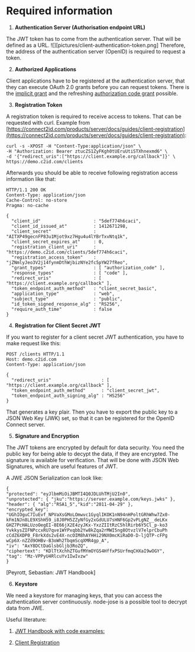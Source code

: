 # Required information

1. **Authentication Server (Authorisation endpoint URL)**

The JWT token has to come from the authentication server. That will be defined as a URL.
![][pictures/client-authentication-token.png]
Therefore, the address of the authentication server (OpenID) is required to request a token.

2. **Authorized Applications**

Client applications have to be registered at the authentication server, that they can execute OAuth 2.0 grants before you can request tokens.
There is the [implicit grant](https://datatracker.ietf.org/doc/html/rfc6749#section-4.2) and the refreshing [authorization code grant](https://datatracker.ietf.org/doc/html/rfc6749#section-4.1) possible.

3. **Registration Token**

A registration token is required to receive access to tokens. That can be requested with curl.
Example from [https://connect2id.com/products/server/docs/guides/client-registration](https://connect2id.com/products/server/docs/guides/client-registration):
```
curl -s -XPOST -H "Content-Type:application/json" \
-H "Authorization: Bearer ztucZS1ZyFKgh0tUEruUtiSTXhnexmd6" \
-d '{"redirect_uris":["https://client.example.org/callback"]}' \
https://demo.c2id.com/clients
```

Afterwards you should be able to receive following registration access information like that:
```
HTTP/1.1 200 OK
Content-Type: application/json
Cache-Control: no-store
Pragma: no-cache

{
  "client_id"                    : "5def774h6caci",
  "client_id_issued_at"          : 1412671298,
  "client_secret"                : "AITXP49gecnFP83u1Mjot9xz7Hgu4u4lYBrTxvNtq1k",
  "client_secret_expires_at"     : 0,
  "registration_client_uri"      : "https://demo.c2id.com/clients/5def774h6caci",
  "registration_access_token"    : "jZNmlyJeo3V2j14fynmDthWjbizNYe2fc5pYW27fReo",
  "grant_types"                  : [ "authorization_code" ],
  "response_types"               : [ "code" ],
  "redirect_uris"                : [ "https://client.example.org/callback" ],
  "token_endpoint_auth_method"   : "client_secret_basic",
  "application_type"             : "web",
  "subject_type"                 : "public",
  "id_token_signed_response_alg" : "RS256",
  "require_auth_time"            : false
}
```

4) **Registration for Client Secret JWT**

If you want to register for a client secret JWT authentication, you have to make request like this:
```
POST /clients HTTP/1.1
Host: demo.c2id.com
Content-Type: application/json

{
  "redirect_uris"                   : [ "https://client.example.org/callback" ],
  "token_endpoint_auth_method"      : "client_secret_jwt",
  "token_endpoint_auth_signing_alg" : "HS256"
}
```
That generates a key plair. Then you have to export the public key to a JSON Web Key (JWK) set, so that it can be registered for the OpenID Connect server.

5) **Signature and Encryption**

The JWT tokens are encrypted by default for data security. You need the public key for being able to decypt the data, if they are encrypted.
The signature is available for verification. That will be done with JSON Web Signatures, which are useful features of JWT.

A JWE JSON Serialization can look like:
```
{
"protected": "eyJlbmMiOiJBMTI4Q0JDLUhTMjU2In0",
"unprotected": { "jku":"https://server.example.com/keys.jwks" },
"header": { "alg":"RSA1_5","kid":"2011-04-29" },
"encrypted_key":
"UGhIOguC7IuEvf_NPVaXsGMoLOmwvc1GyqlIKOK1nN94nHPoltGRhWhw7Zx0-
kFm1NJn8LE9XShH59_i8J0PH5ZZyNfGy2xGdULU7sHNF6Gp2vPLgNZ__deLKx
GHZ7PcHALUzoOegEI-8E66jX2E4zyJKx-YxzZIItRzC5hlRirb6Y5Cl_p-ko3
YvkkysZIFNPccxRU7qve1WYPxqbb2Yw8kZqa2rMWI5ng8OtvzlV7elprCbuPh
cCdZ6XDP0_F8rkXds2vE4X-ncOIM8hAYHHi29NX0mcKiRaD0-D-ljQTP-cFPg
wCp6X-nZZd9OHBv-B3oWh2TbqmScqXMR4gp_A",
"iv": "AxY8DCtDaGlsbGljb3RoZQ",
"ciphertext": "KDlTtXchhZTGufMYmOYGS4HffxPSUrfmqCHXaI9wOGY",
"tag": "Mz-VPPyU4RlcuYv1IwIvzw"
}
```
[Peyrott, Sebastian: JWT Handbook]

6) **Keystore**

We need a keystore for managing keys, that you can access the authentication server continuously.
node-jose is a possible tool to decrypt data from JWE.

Useful literature:
1. [JWT Handbook with code examples:](https://auth0.com/resources/ebooks/jwt-handbook/thankyou)

2. [Client Registration](https://connect2id.com/products/server/docs/guides/client-registration)
